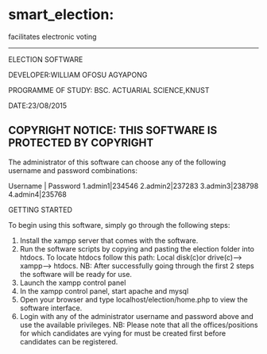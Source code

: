 # smart_election:
facilitates electronic voting 

----------------------------------------------------------------------
ELECTION SOFTWARE

DEVELOPER:WILLIAM OFOSU AGYAPONG

PROGRAMME OF STUDY: BSC. ACTUARIAL SCIENCE,KNUST

DATE:23/O8/2015

COPYRIGHT NOTICE: THIS SOFTWARE IS PROTECTED BY COPYRIGHT
-----------------------------------------------------------------------------------------------------------------------------------------------------------------------------------------------------------
The administrator of this software can choose any of the following
username and password combinations:

  Username |   Password
1.admin1|234546
2.admin2|237283
3.admin3|238798
4.admin4|235768


GETTING STARTED

To begin using this software, simply go through the following steps:
1. Install the xampp server that comes with the software.
2. Run the software scripts by copying and pasting the election folder into htdocs. To locate htdocs follow this path:
   Local disk(c)or drive(c)--> xampp--> htdocs.
NB: After successfully going through the first 2 steps the software will be ready for use.
3. Launch the xampp control panel 
4. In the xampp control panel, start apache and mysql
5. Open your browser and type localhost/election/home.php to view the software interface.
6. Login with any of the administrator username and password above and use the available privileges.
NB: Please note that all the offices/positions for which candidates are vying for must be created first before 
    candidates can be registered.
    
 


